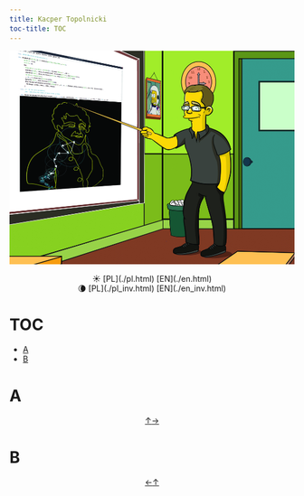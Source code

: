 ```yaml
---
title: Kacper Topolnicki
toc-title: TOC 
---
```


[![](./start/en/020_Fun/011_New_Fun/KacperTopolnicki.jpg)](https://sites.google.com/view/gr-natalka/main)

<center>
☀️ [PL](./pl.html)  [EN](./en.html) 
</center>
<center>
🌘 [PL](./pl_inv.html)  [EN](./en_inv.html) 
</center>



# TOC

* [A](#a)
* [B](#b)



# A


<div style="text-align: center"><a href = #toc title = "toc">↑</a><a href = #b title = "b">→</a></div>

# B


<div style="text-align: center"><a href = #a title = "a">←</a><a href = #toc title = "toc">↑</a></div>
